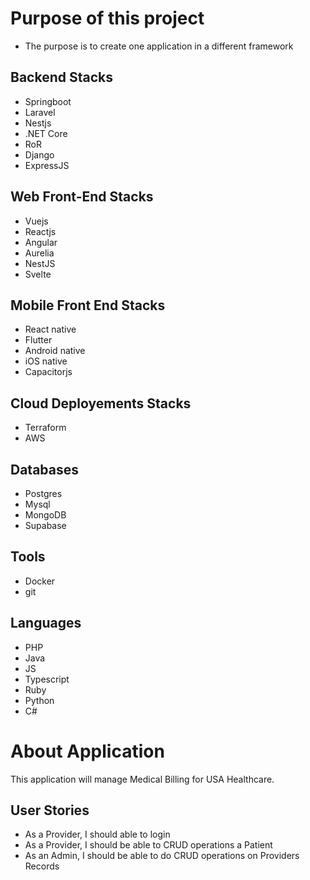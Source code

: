 # Purpose of this project 

- The purpose is to create one application in a different framework


## Backend Stacks
- Springboot
- Laravel
- Nestjs
- .NET Core
- RoR
- Django
- ExpressJS
  


## Web Front-End Stacks

- Vuejs
- Reactjs
- Angular
- Aurelia
- NestJS
- Svelte
  

## Mobile Front End Stacks

- React native
- Flutter
- Android native
- iOS native
- Capacitorjs

## Cloud Deployements Stacks

- Terraform
- AWS

## Databases

- Postgres
- Mysql
- MongoDB
- Supabase

## Tools

- Docker
- git

## Languages

- PHP
- Java
- JS
- Typescript
- Ruby
- Python
- C#

# About Application

This application will manage Medical Billing for USA Healthcare.

## User Stories

- As a Provider, I should able to login
- As a Provider, I should be able to CRUD operations a Patient
- As an Admin, I should be able to do CRUD operations on Providers Records
